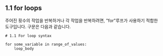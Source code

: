 #

## 1.1 for loops


주어진 횟수의 작업을 반복하거나 각 작업을 반복하려면, "for"루프가 사용하기 적합한 도구입니다. 구문은 다음과 같습니다.

```
# 1.1 For loop syntax

for some_variable in range_of_values:
	loop_body 	

```